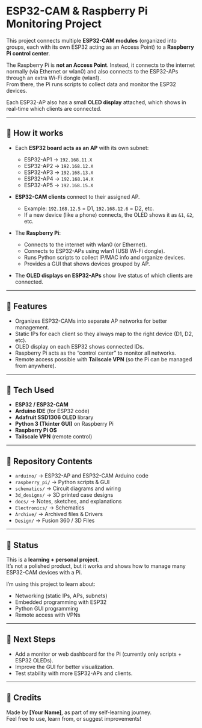 # ESP32-CAM & Raspberry Pi Monitoring Project

This project connects multiple **ESP32-CAM modules** (organized into groups, each with its own ESP32 acting as an Access Point) to a **Raspberry Pi control center**.  

The Raspberry Pi is **not an Access Point**. Instead, it connects to the internet normally (via Ethernet or wlan0) and also connects to the ESP32-APs through an extra Wi-Fi dongle (wlan1).  
From there, the Pi runs scripts to collect data and monitor the ESP32 devices.

Each ESP32-AP also has a small **OLED display** attached, which shows in real-time which clients are connected.

---

## 🔹 How it works

- Each **ESP32 board acts as an AP** with its own subnet:  
  - ESP32-AP1 → `192.168.11.X`  
  - ESP32-AP2 → `192.168.12.X`  
  - ESP32-AP3 → `192.168.13.X`  
  - ESP32-AP4 → `192.168.14.X`  
  - ESP32-AP5 → `192.168.15.X`  

- **ESP32-CAM clients** connect to their assigned AP.  
  - Example: `192.168.12.5` = D1, `192.168.12.6` = D2, etc.  
  - If a new device (like a phone) connects, the OLED shows it as `&1`, `&2`, etc.

- The **Raspberry Pi**:  
  - Connects to the internet with wlan0 (or Ethernet).  
  - Connects to ESP32-APs using wlan1 (USB Wi-Fi dongle).  
  - Runs Python scripts to collect IP/MAC info and organize devices.  
  - Provides a GUI that shows devices grouped by AP.  

- The **OLED displays on ESP32-APs** show live status of which clients are connected.  

---

## 🔹 Features

- Organizes ESP32-CAMs into separate AP networks for better management.  
- Static IPs for each client so they always map to the right device (D1, D2, etc).  
- OLED display on each ESP32 shows connected IDs.  
- Raspberry Pi acts as the “control center” to monitor all networks.  
- Remote access possible with **Tailscale VPN** (so the Pi can be managed from anywhere).  

---

## 🔹 Tech Used
- **ESP32 / ESP32-CAM**  
- **Arduino IDE** (for ESP32 code)  
- **Adafruit SSD1306 OLED** library  
- **Python 3 (Tkinter GUI)** on Raspberry Pi  
- **Raspberry Pi OS**  
- **Tailscale VPN** (remote control)  

---

## 🔹 Repository Contents
- `arduino/` → ESP32-AP and ESP32-CAM Arduino code  
- `raspberry_pi/` → Python scripts & GUI  
- `schematics/` → Circuit diagrams and wiring  
- `3d_designs/` → 3D printed case designs  
- `docs/` → Notes, sketches, and explanations
- `Electronics/` → Schematics
- `Archive/` → Archived files & Drivers
- `Design/` → Fusion 360 / 3D Files  

---

## 🔹 Status
This is a **learning + personal project**.  
It’s not a polished product, but it works and shows how to manage many ESP32-CAM devices with a Pi.  

I’m using this project to learn about:  
- Networking (static IPs, APs, subnets)  
- Embedded programming with ESP32  
- Python GUI programming  
- Remote access with VPNs  

---

## 🔹 Next Steps
- Add a monitor or web dashboard for the Pi (currently only scripts + ESP32 OLEDs).  
- Improve the GUI for better visualization.  
- Test stability with more ESP32-APs and clients.  

---

## 🔹 Credits
Made by **[Your Name]**, as part of my self-learning journey.  
Feel free to use, learn from, or suggest improvements!  

